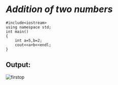 # ***Addition of two numbers***
```
#include<iostream>
using namespace std;
int main()
{    
	int a=5,b=2;
	cout<<a+b<<endl;
}
```
## Output:
![firstop](https://user-images.githubusercontent.com/63540937/80828919-544e3b80-8c10-11ea-817e-5510f27b51a5.jpg)
